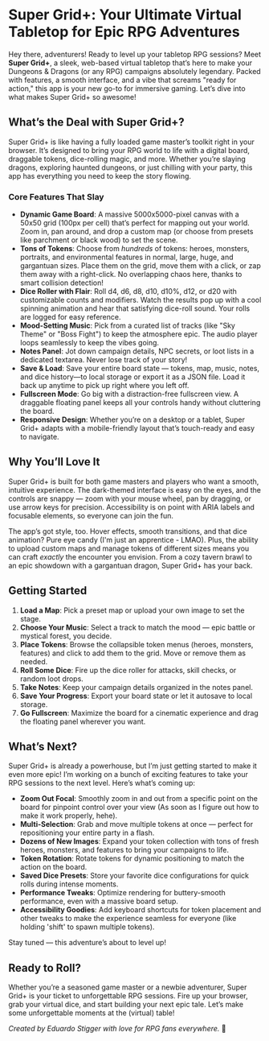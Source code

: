 # Super Grid+: Your Ultimate Virtual Tabletop for Epic RPG Adventures

Hey there, adventurers! Ready to level up your tabletop RPG sessions? Meet **Super Grid+**, a sleek, web-based virtual tabletop that’s here to make your Dungeons & Dragons (or any RPG) campaigns absolutely legendary. Packed with features, a smooth interface, and a vibe that screams "ready for action," this app is your new go-to for immersive gaming. Let’s dive into what makes Super Grid+ so awesome!

## What’s the Deal with Super Grid+?

Super Grid+ is like having a fully loaded game master’s toolkit right in your browser. It’s designed to bring your RPG world to life with a digital board, draggable tokens, dice-rolling magic, and more. Whether you’re slaying dragons, exploring haunted dungeons, or just chilling with your party, this app has everything you need to keep the story flowing.

### Core Features That Slay

- **Dynamic Game Board**: A massive 5000x5000-pixel canvas with a 50x50 grid (100px per cell) that’s perfect for mapping out your world. Zoom in, pan around, and drop a custom map (or choose from presets like parchment or black wood) to set the scene.
- **Tons of Tokens**: Choose from *hundreds* of tokens: heroes, monsters, portraits, and environmental features in normal, large, huge, and gargantuan sizes. Place them on the grid, move them with a click, or zap them away with a right-click. No overlapping chaos here, thanks to smart collision detection!
- **Dice Roller with Flair**: Roll d4, d6, d8, d10, d10%, d12, or d20 with customizable counts and modifiers. Watch the results pop up with a cool spinning animation and hear that satisfying dice-roll sound. Your rolls are logged for easy reference.
- **Mood-Setting Music**: Pick from a curated list of tracks (like "Sky Theme" or "Boss Fight") to keep the atmosphere epic. The audio player loops seamlessly to keep the vibes going.
- **Notes Panel**: Jot down campaign details, NPC secrets, or loot lists in a dedicated textarea. Never lose track of your story!
- **Save & Load**: Save your entire board state — tokens, map, music, notes, and dice history—to local storage or export it as a JSON file. Load it back up anytime to pick up right where you left off.
- **Fullscreen Mode**: Go big with a distraction-free fullscreen view. A draggable floating panel keeps all your controls handy without cluttering the board.
- **Responsive Design**: Whether you’re on a desktop or a tablet, Super Grid+ adapts with a mobile-friendly layout that’s touch-ready and easy to navigate.

## Why You’ll Love It

Super Grid+ is built for both game masters and players who want a smooth, intuitive experience. The dark-themed interface is easy on the eyes, and the controls are snappy — zoom with your mouse wheel, pan by dragging, or use arrow keys for precision. Accessibility is on point with ARIA labels and focusable elements, so everyone can join the fun.

The app’s got style, too. Hover effects, smooth transitions, and that dice animation? Pure eye candy (I'm just an apprentice - LMAO). Plus, the ability to upload custom maps and manage tokens of different sizes means you can craft *exactly* the encounter you envision. From a cozy tavern brawl to an epic showdown with a gargantuan dragon, Super Grid+ has your back.

## Getting Started

1. **Load a Map**: Pick a preset map or upload your own image to set the stage.
2. **Choose Your Music**: Select a track to match the mood — epic battle or mystical forest, you decide.
3. **Place Tokens**: Browse the collapsible token menus (heroes, monsters, features) and click to add them to the grid. Move or remove them as needed.
4. **Roll Some Dice**: Fire up the dice roller for attacks, skill checks, or random loot drops.
5. **Take Notes**: Keep your campaign details organized in the notes panel.
6. **Save Your Progress**: Export your board state or let it autosave to local storage.
7. **Go Fullscreen**: Maximize the board for a cinematic experience and drag the floating panel wherever you want.

## What’s Next?

Super Grid+ is already a powerhouse, but I’m just getting started to make it even more epic! I’m working on a bunch of exciting features to take your RPG sessions to the next level. Here’s what’s coming up:

- **Zoom Out Focal**: Smoothly zoom in and out from a specific point on the board for pinpoint control over your view (As soon as I figure out how to make it work properly, hehe).
- **Multi-Selection**: Grab and move multiple tokens at once — perfect for repositioning your entire party in a flash.
- **Dozens of New Images**: Expand your token collection with tons of fresh heroes, monsters, and features to bring your campaigns to life.
- **Token Rotation**: Rotate tokens for dynamic positioning to match the action on the board.
- **Saved Dice Presets**: Store your favorite dice configurations for quick rolls during intense moments.
- **Performance Tweaks**: Optimize rendering for buttery-smooth performance, even with a massive board setup.
- **Accessibility Goodies**: Add keyboard shortcuts for token placement and other tweaks to make the experience seamless for everyone (like holding 'shift' to spawn multiple tokens).

Stay tuned — this adventure’s about to level up!

## Ready to Roll?

Whether you’re a seasoned game master or a newbie adventurer, Super Grid+ is your ticket to unforgettable RPG sessions. Fire up your browser, grab your virtual dice, and start building your next epic tale. Let’s make some unforgettable moments at the (virtual) table!

*Created by Eduardo Stigger with love for RPG fans everywhere.* 🌟
